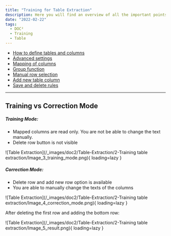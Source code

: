```yaml
---
title: "Training for Table Extraction"
description: Here you will find an overview of all the important points about the training for table extraction. From how to define tables and columns to advanced settings.
date: "2022-02-22"
tags:
  - DOC²
  - Training
  - Table
---
```


- [How to define tables and columns](/doc2/table-extraction/define-table-and-columns/)
- [Advanced settings](/doc2/table-extraction/advanced-settings/)
- [Mapping of columns](/doc2/table-extraction/mapping-of-columns/)
- [Group function](/doc2/table-extraction/group-function/)
- [Manual row selection](/doc2/table-extraction/manual-row-selection/)
- [Add new table column](/doc2/table-extraction/add-new-table-column/)
- [Save and delete rules](/doc2/table-extraction/save-rules-and-delete-rules/)

_______________________________

## Training vs Correction Mode

##### Training Mode:

- Mapped columns are read only. You are not be able to change the text manually.
- Delete row button is not visible

![Table Extraction](/_images/doc2/Table-Extraction/2-Training table extraction/Image_3_training_mode.png){ loading=lazy }

##### Correction Mode:

- Delete row and add new row option is available
- You are able to manually change the texts of the columns

![Table Extraction](/_images/doc2/Table-Extraction/2-Training table extraction/Image_4_correction_mode.png){ loading=lazy }

After deleting the first row and adding the bottom row:

![Table Extraction](/_images/doc2/Table-Extraction/2-Training table extraction/Image_5_result.png){ loading=lazy }

